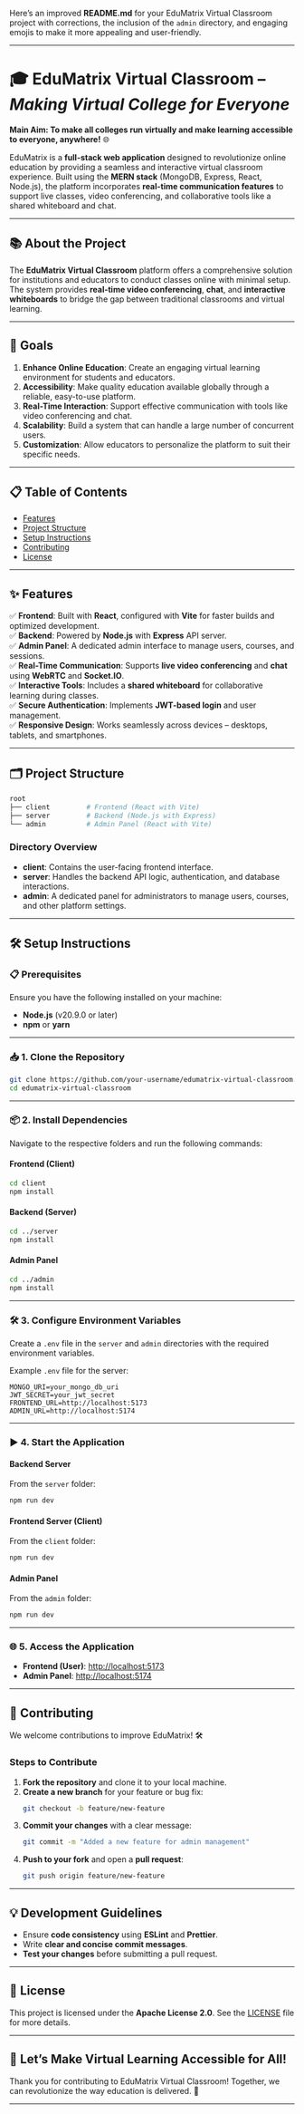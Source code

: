 Here’s an improved **README.md** for your EduMatrix Virtual Classroom project with corrections, the inclusion of the `admin` directory, and engaging emojis to make it more appealing and user-friendly. 

---

# 🎓 **EduMatrix Virtual Classroom** – _Making Virtual College for Everyone_

**Main Aim: To make all colleges run virtually and make learning accessible to everyone, anywhere!** 🌐  

EduMatrix is a **full-stack web application** designed to revolutionize online education by providing a seamless and interactive virtual classroom experience. Built using the **MERN stack** (MongoDB, Express, React, Node.js), the platform incorporates **real-time communication features** to support live classes, video conferencing, and collaborative tools like a shared whiteboard and chat.

---

## 📚 **About the Project**

The **EduMatrix Virtual Classroom** platform offers a comprehensive solution for institutions and educators to conduct classes online with minimal setup. The system provides **real-time video conferencing**, **chat**, and **interactive whiteboards** to bridge the gap between traditional classrooms and virtual learning.

---

## 🎯 **Goals**

1. **Enhance Online Education**: Create an engaging virtual learning environment for students and educators.  
2. **Accessibility**: Make quality education available globally through a reliable, easy-to-use platform.  
3. **Real-Time Interaction**: Support effective communication with tools like video conferencing and chat.  
4. **Scalability**: Build a system that can handle a large number of concurrent users.  
5. **Customization**: Allow educators to personalize the platform to suit their specific needs.

---

## 📋 **Table of Contents**

- [Features](#features)  
- [Project Structure](#project-structure)  
- [Setup Instructions](#setup-instructions)  
- [Contributing](#contributing)  
- [License](#license)

---

## ✨ **Features**

✅ **Frontend**: Built with **React**, configured with **Vite** for faster builds and optimized development.  
✅ **Backend**: Powered by **Node.js** with **Express** API server.  
✅ **Admin Panel**: A dedicated admin interface to manage users, courses, and sessions.  
✅ **Real-Time Communication**: Supports **live video conferencing** and **chat** using **WebRTC** and **Socket.IO**.  
✅ **Interactive Tools**: Includes a **shared whiteboard** for collaborative learning during classes.  
✅ **Secure Authentication**: Implements **JWT-based login** and user management.  
✅ **Responsive Design**: Works seamlessly across devices – desktops, tablets, and smartphones.

---

## 🗂 **Project Structure**

```bash
root
├── client         # Frontend (React with Vite)
├── server         # Backend (Node.js with Express)
└── admin          # Admin Panel (React with Vite)
```

### **Directory Overview**  
- **client**: Contains the user-facing frontend interface.  
- **server**: Handles the backend API logic, authentication, and database interactions.  
- **admin**: A dedicated panel for administrators to manage users, courses, and other platform settings.

---

## 🛠 **Setup Instructions**

### 📋 **Prerequisites**

Ensure you have the following installed on your machine:  
- **Node.js** (v20.9.0 or later)  
- **npm** or **yarn**

---

### 📥 **1. Clone the Repository**

```bash
git clone https://github.com/your-username/edumatrix-virtual-classroom.git
cd edumatrix-virtual-classroom
```

---

### 📦 **2. Install Dependencies**

Navigate to the respective folders and run the following commands:

#### Frontend (Client)

```bash
cd client
npm install
```

#### Backend (Server)

```bash
cd ../server
npm install
```

#### Admin Panel

```bash
cd ../admin
npm install
```

---

### 🛠 **3. Configure Environment Variables**

Create a `.env` file in the `server` and `admin` directories with the required environment variables.

Example `.env` file for the server:

```env
MONGO_URI=your_mongo_db_uri
JWT_SECRET=your_jwt_secret
FRONTEND_URL=http://localhost:5173
ADMIN_URL=http://localhost:5174
```

---

### ▶️ **4. Start the Application**

#### Backend Server

From the `server` folder:

```bash
npm run dev
```

#### Frontend Server (Client)

From the `client` folder:

```bash
npm run dev
```

#### Admin Panel

From the `admin` folder:

```bash
npm run dev
```

---

### 🌐 **5. Access the Application**

- **Frontend (User)**: [http://localhost:5173](http://localhost:5173)  
- **Admin Panel**: [http://localhost:5174](http://localhost:5174)  

---

## 🤝 **Contributing**

We welcome contributions to improve EduMatrix! 🛠️

### Steps to Contribute

1. **Fork the repository** and clone it to your local machine.  
2. **Create a new branch** for your feature or bug fix:  
   ```bash
   git checkout -b feature/new-feature
   ```  
3. **Commit your changes** with a clear message:  
   ```bash
   git commit -m "Added a new feature for admin management"
   ```  
4. **Push to your fork** and open a **pull request**:  
   ```bash
   git push origin feature/new-feature
   ```  

---

## 💡 **Development Guidelines**

- Ensure **code consistency** using **ESLint** and **Prettier**.  
- Write **clear and concise commit messages**.  
- **Test your changes** before submitting a pull request.  

---

## 📜 **License**

This project is licensed under the **Apache License 2.0**. See the [LICENSE](LICENSE) file for more details.

---

## 🎉 **Let’s Make Virtual Learning Accessible for All!**

Thank you for contributing to EduMatrix Virtual Classroom! Together, we can revolutionize the way education is delivered. 🚀

---
